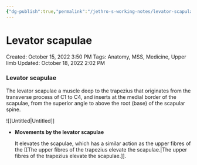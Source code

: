```yaml
---
{"dg-publish":true,"permalink":"/jethro-s-working-notes/levator-scapulae/","dgPassFrontmatter":true}
---
```



# Levator scapulae

Created: October 15, 2022 3:50 PM
Tags: Anatomy, MSS, Medicine, Upper limb
Updated: October 18, 2022 2:02 PM

### Levator scapulae

The levator scapulae a muscle deep to the trapezius that originates from the transverse process of C1 to C4, and inserts at the medial border of the scapulae, from the superior angle to above the root (base) of the scapular spine.

![[Untitled\|Untitled]]

- **************************************************************Movements by the levator scapulae**************************************************************
    
    It elevates the scapulae, which has a similar action as the upper fibres of the [[The upper fibres of the trapezius elevate the scapulae.\|The upper fibres of the trapezius elevate the scapulae.]].